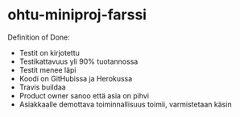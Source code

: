 # ohtu-miniproj-farssi

Definition of Done:
- Testit on kirjotettu
- Testikattavuus yli 90% tuotannossa
- Testit menee läpi
- Koodi on GitHubissa ja Herokussa
- Travis buildaa
- Product owner sanoo että asia on pihvi
- Asiakkaalle demottava toiminnallisuus toimii, varmistetaan käsin
